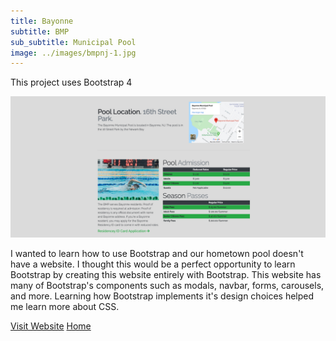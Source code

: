 ```yaml
---
title: Bayonne
subtitle: BMP
sub_subtitle: Municipal Pool
image: ../images/bmpnj-1.jpg
---
```


This project uses Bootstrap 4

![project-image](../images/bmpnj-2.jpg)

I wanted to learn how to use Bootstrap and our hometown pool doesn't
have a website. I thought this would be a perfect opportunity to learn
Bootstrap by creating this website entirely with Bootstrap. This website
has many of Bootstrap's components such as modals, navbar, forms,
carousels, and more. Learning how Bootstrap implements it's design
choices helped me learn more about CSS.

<a class="btn" href="http://bmpnj.com/">Visit Website</a>
<a class="btn" href="../">Home</a>
